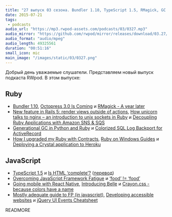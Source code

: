 ```yaml
---
title: "27 выпуск 03 сезона. Bundler 1.10, TypeScript 1.5, RMagick, GC in Python and Ruby, Crayon.css, Belle и прочее"
date: 2015-07-21
tags:
 - podcasts
audio_url: "https://mp3.rwpod-assets.com/podcasts/03/0327.mp3"
audio_mirror: "https://github.com/rwpod/mirror/releases/download/03.27/0327.mp3"
audio_format: "audio/mpeg"
audio_length: 49325561
duration: "00:51:16"
small_icon: mic
main_image: "/images/static/03/0327.png"
---
```


Добрый день уважаемые слушатели. Представляем новый выпуск подкаста RWpod. В этом выпуске:

## Ruby

 - [Bundler 1.10](http://bundler.io/blog/2015/06/24/version-1-10-released.html), [Octopress 3.0 Is Coming](http://octopress.org/2015/01/15/octopress-3.0-is-coming/) и [RMagick - A year later](http://linduxed.com/blog/2015/07/19/rmagick-a-year-later/)
 - [New feature in Rails 5: render views outside of actions](https://medium.com/evil-martians/new-feature-in-rails-5-render-views-outside-of-actions-2fc1181e86a8), [How unicorn talks to nginx – an introduction to unix sockets in Ruby](http://blog.honeybadger.io/how-unicorn-talks-to-nginx-an-introduction-to-unix-sockets-in-ruby/) и [Decoupling Ruby Applications with Amazon SNS & SQS](http://engineering.kapost.com/2015/07/decoupling-ruby-applications-with-amazon-sns-sqs/)
 - [Generational GC in Python and Ruby](http://blog.codeship.com/generational-gc-python-ruby/) и [Colorized SQL Log Backport for ActiveRecord](http://technology.customink.com/blog/2015/07/16/colorized-sql-log-backport-for-activerecord/)
 - [How I upgraded my Ruby with Contracts](http://julienblanchard.com/2015/contracts-with-ruby/), [Ruby on Windows Guides](http://rubyonwindowsguides.github.io/) и [Deploying a Crystal application to Heroku](https://subvisual.co/blog/posts/63-deploying-a-crystal-application-to-heroku)

## JavaScript

 - [TypeScript 1.5](http://blogs.msdn.com/b/typescript/archive/2015/07/20/announcing-typescript-1-5.aspx) и [Is HTML ‘complete’?](http://www.brucelawson.co.uk/2015/is-html-complete/) ([перевод](http://css-live.ru/articles/gotov-li-html.html))
 - [Overcoming JavaScript Framework Fatigue](http://teropa.info/blog/2015/07/15/overcoming-javascript-framework-fatigue.html) и [‘food’ != ‘food’](http://www.drlongghost.com/wordpress/food-food/)
 - [Going mobile with React Native](http://reactkungfu.com/2015/07/going-mobile-with-react-native/), [Introducing Belle](http://nikgraf.github.io/belle/#/guide/introducing-belle) и [Crayon.css - because colors have a name](http://riccardoscalco.github.io/crayon/)
 - [Mostly adequate guide to FP (in javascript)](https://github.com/DrBoolean/mostly-adequate-guide), [Developing accessible websites](http://www.washington.edu/accessibility/web/) и [jQuery UI Events Cheatsheet](http://bitsofco.de/2015/jquery-ui-events/)

READMORE

